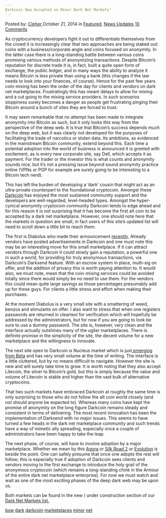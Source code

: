 ```yaml
---
Darkcoin Now Accepted on Minor Dark Net Markets"
---
```

<article class="post-listing post-7445 post type-post status-publish format-standard has-post-thumbnail hentry  tag-bow tag-dark tag-darkcoin tag-marketplaces tag-minor tag-net">
    <div class="post-inner">
        <span>Posted by: <a href="https://www.deepdotweb.com/author/cipher/" title="">Cipher </a></span>
    <span>October 21, 2014</span>
    <span>in <a href="https://www.deepdotweb.com/category/deepdot-news/" rel="category tag">Featured</a>, <a href="https://www.deepdotweb.com/category/news-updates/" rel="category tag">News Updates</a></span>
    <span><a href="https://www.deepdotweb.com/2014/10/21/darkcoin-bow-accepted-minor-dark-net-marketplaces/#comments">10 Comments</a></span>
    </p>
    <div class="clear"></div>
    <div class="entry">
    <p>As cryptocurrency developers fight it out to differentiate themselves from the crowd it is increasingly clear that two approaches are being staked out: coins with a business/corporate angle and coins focused on anonymity. In the latter case there is a long-standing battle between various coins promising various methods of anonymizing transactions. Despite Bitcoin’s reputation for discrete trade it is, in fact, built a quite open form of exchange, the public ledger, and in many ways the ability to analyze it means Bitcoin is less private than using a bank (this changes if the law needs to look into your finances, of course). Hence for the past few years coin-mixing has been the order of the day for clients and vendors on dark net marketplaces. Frustratingly this has meant delays to allow for mixing and a cut going to the mixing service providers. In such scenarios sloppiness surely becomes a danger as people get frustrating pinging their Bitcoin around a bunch of sites they are forced to trust.</p>
    <p>It may seem remarkable that no attempt has been made to integrate anonymity into Bitcoin as such, but it only looks this way from the perspective of the deep web. It is true that Bitcoin’s success depends much on the deep web, but it was clearly not developed for the purposes of facilitating the trade of narcotics or stolen data. Its ambitions, as evidenced in the mainstream Bitcoin community, extend beyond this. Each time a potential adoption into the world of business is announced it is greeted with excitement, as is every new corporate site, say Dell, which accepts it as payment. For the trader or the investor this is what counts and anonymity sounds nice, but it’s not a pressing issue beyond sound anonymity practice online (VPNs or PGP for example are surely going to be interesting to a Bitcoin tech nerd).</p>
    <p>This has left the burden of developing a ‘dark’ cousin that might act as an ultra-private counterpart to the foundational cryptocoin. Amongst these <a href="http://www.deepdotweb.com/2014/05/20/the-rise-of-darkcoin/" target="_blank">Darkcoin</a> has enjoyed the most sustained community support and the developers are well-regarded, level-headed types. Amongst the hyper-cynical anonymity cryptocoin community Darkcoin tends to edge ahead and for this reason it is not surprising that it has become the first alt coin to be accepted by a dark net marketplace. However, one should note here that the markets in question are small, in fact users of this site’s updated list will need to scroll down a little bit to reach them.</p>
    <p>The first is Diabolus who made their announcement <a href="https://www.reddit.com/r/DarkNetMarkets/comments/2js877/diabolus_marketplace_now_supports_darkcoin_and/%20">recently</a>, Already vendors have posted advertisements in Darkcoin and one must note this may be an interesting move for this small marketplace. If it can attract vendors through Darkcoin it could slowly gain a reputation, a powerful one in such a world, for providing for truly anonymous transactions, via Darkcoin’s Darksend feature. With an escrow system in place, multi-sig on offer, and the addition of privacy this is worth paying attention to. It would also, we must note, mean that the coin-mixing services could be avoided totally since there would simply be no need to use them. For the vendors this could mean quite large savings as those percentages presumably add up for these guys. For clients a little stress and effort when making their purchases.</p>
    <p>At the moment Diabolus is a very small site with a smattering of weed, benzos and stimulants on offer. I also want to stress that when one registers passwords are returned in cleartext for verification which will hopefully be addressed by the administrators, but for now if you are going to look be sure to use a dummy password. The site is, however, very clean and the interface actually outshines many of the uglier marketplaces. There is definite promise in the simplicity of the site, the decent volume for a new marketplace and the willingness to innovate.</p>
    <p>The next site open to Darkcoin is Nucleus market which is just<a href="http://www.reddit.com/r/DarkNetMarkets/comments/2jpyn9/nucleus_marketplace_btc_drk_ltc_last_chance_to/" target="_blank"> emerging from Beta</a> and has very small volume at the time of writing. The interface is a little cluttered, but by no means difficult to navigate. However the site is new and will surely take time to grow. It is worth noting that they also accept Litecoin, the silver to Bitcoin’s gold, but this is simply because the value and volume of Litecoin is stable and higher than the vast bulk of alternative cryptocoins.</p>
    <p>That two such markets have embraced Darkcoin at roughly the same time is only surprising to those who do not follow the alt coin world closely (and not should anyone be expected to). Whereas many coins have kept the promise of anonymity on the long figure Darkcoin remains steady and consistent in terms of delivering. The most recent innovation has been the implementation of Darksend with no major issues. This seems to have turned a few heads in the dark net marketplace community and such trends have a way of mimetic ally spreading, especially once a couple of administrators have been happy to take the leap.</p>
    <p>The next phase, of course, will have to involve adoption by a major marketplace. Whether we mean by this <a href="http://www.deepdotweb.com/marketplace-directory/listing/agora-market" target="_blank">Agora</a> or <a href="http://www.deepdotweb.com/marketplace-directory/listing/silk-road-2-0" target="_blank">Silk Road 2</a> or <a href="http://www.deepdotweb.com/marketplace-directory/listing/evolution-marketplace" target="_blank">Evolution</a> is beside the point. One can safely presume that once one adopts the rest will follow; this is especially true if adoption of Darkcoin sees clients and vendors moving to the first exchange to introduce the holy grail of the anonymous cryptocoin (which remains a long-standing chink in the Armour of the entire dark net marketplace enterprise). For now we must watch and wait as one of the most exciting phases of the deep dark web may be upon us.</p>
    <p>Both markets can be found in the new / under construction section of our <a href="http://www.deepdotweb.com/2013/10/28/updated-llist-of-hidden-marketplaces-tor-i2p/" target="_blank">Dark Net Markets list.</a></p>
    </div>
    <a href="https://www.deepdotweb.com/tag/bow/" rel="tag">bow</a> <a href="https://www.deepdotweb.com/tag/dark/" rel="tag">dark</a> <a href="https://www.deepdotweb.com/tag/darkcoin/" rel="tag">darkcoin</a> <a href="https://www.deepdotweb.com/tag/marketplaces/" rel="tag">marketplaces</a> <a href="https://www.deepdotweb.com/tag/minor/" rel="tag">minor</a> <a href="https://www.deepdotweb.com/tag/net/" rel="tag">net</a></span> <span style="display:none" class="updated">2014-10-21</span>
    <div style="display:none" class="vcard author" itemprop="author" itemscope itemtype="http://schema.org/Person"><strong class="fn" itemprop="name"><a href="https://www.deepdotweb.com/author/cipher/" title="Posts by Cipher" rel="author">Cipher</a></strong></div>
    

